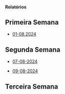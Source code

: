 #### Relatórios

## Primeira Semana
- [01-08.2024](Relatorios/relatorio1_01.08.2024.md)

## Segunda Semana

- [07-08-2024](Relatorios/relatorio2_07.08.2024.md)

- [09-08-2024](Relatorios/relatorio3_09.08.2024.md)

## Terceira Semana
